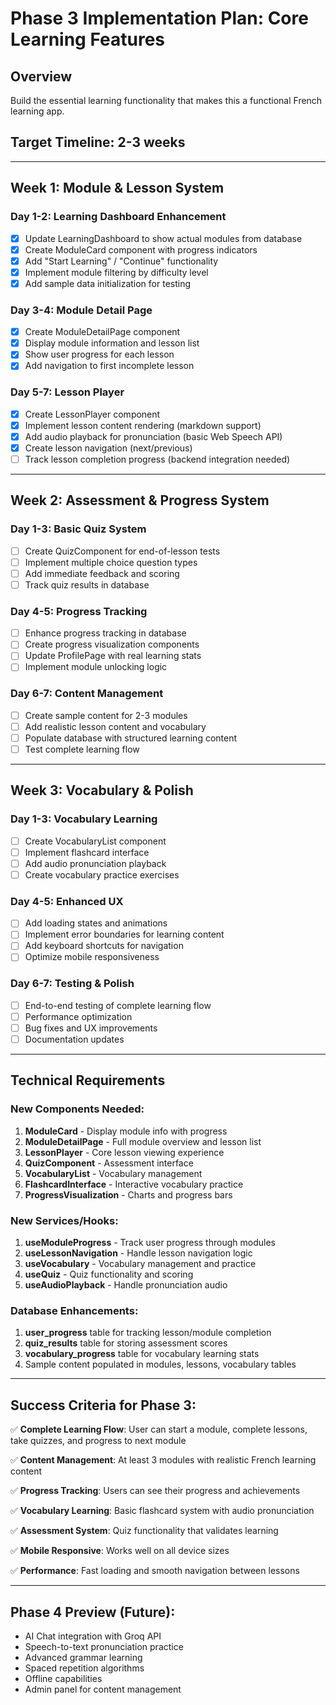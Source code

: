# Phase 3 Implementation Plan: Core Learning Features

## Overview

Build the essential learning functionality that makes this a functional French learning app.

## Target Timeline: 2-3 weeks

---

## Week 1: Module & Lesson System

### Day 1-2: Learning Dashboard Enhancement

- [x] Update LearningDashboard to show actual modules from database
- [x] Create ModuleCard component with progress indicators
- [x] Add "Start Learning" / "Continue" functionality
- [x] Implement module filtering by difficulty level
- [x] Add sample data initialization for testing

### Day 3-4: Module Detail Page

- [x] Create ModuleDetailPage component
- [x] Display module information and lesson list
- [x] Show user progress for each lesson
- [x] Add navigation to first incomplete lesson

### Day 5-7: Lesson Player

- [x] Create LessonPlayer component
- [x] Implement lesson content rendering (markdown support)
- [x] Add audio playback for pronunciation (basic Web Speech API)
- [x] Create lesson navigation (next/previous)
- [ ] Track lesson completion progress (backend integration needed)

---

## Week 2: Assessment & Progress System

### Day 1-3: Basic Quiz System

- [ ] Create QuizComponent for end-of-lesson tests
- [ ] Implement multiple choice question types
- [ ] Add immediate feedback and scoring
- [ ] Track quiz results in database

### Day 4-5: Progress Tracking

- [ ] Enhance progress tracking in database
- [ ] Create progress visualization components
- [ ] Update ProfilePage with real learning stats
- [ ] Implement module unlocking logic

### Day 6-7: Content Management

- [ ] Create sample content for 2-3 modules
- [ ] Add realistic lesson content and vocabulary
- [ ] Populate database with structured learning content
- [ ] Test complete learning flow

---

## Week 3: Vocabulary & Polish

### Day 1-3: Vocabulary Learning

- [ ] Create VocabularyList component
- [ ] Implement flashcard interface
- [ ] Add audio pronunciation playback
- [ ] Create vocabulary practice exercises

### Day 4-5: Enhanced UX

- [ ] Add loading states and animations
- [ ] Implement error boundaries for learning content
- [ ] Add keyboard shortcuts for navigation
- [ ] Optimize mobile responsiveness

### Day 6-7: Testing & Polish

- [ ] End-to-end testing of complete learning flow
- [ ] Performance optimization
- [ ] Bug fixes and UX improvements
- [ ] Documentation updates

---

## Technical Requirements

### New Components Needed:

1. **ModuleCard** - Display module info with progress
2. **ModuleDetailPage** - Full module overview and lesson list
3. **LessonPlayer** - Core lesson viewing experience
4. **QuizComponent** - Assessment interface
5. **VocabularyList** - Vocabulary management
6. **FlashcardInterface** - Interactive vocabulary practice
7. **ProgressVisualization** - Charts and progress bars

### New Services/Hooks:

1. **useModuleProgress** - Track user progress through modules
2. **useLessonNavigation** - Handle lesson navigation logic
3. **useVocabulary** - Vocabulary management and practice
4. **useQuiz** - Quiz functionality and scoring
5. **useAudioPlayback** - Handle pronunciation audio

### Database Enhancements:

1. **user_progress** table for tracking lesson/module completion
2. **quiz_results** table for storing assessment scores
3. **vocabulary_progress** table for vocabulary learning stats
4. Sample content populated in modules, lessons, vocabulary tables

---

## Success Criteria for Phase 3:

✅ **Complete Learning Flow**: User can start a module, complete lessons, take quizzes, and progress to next module

✅ **Content Management**: At least 3 modules with realistic French learning content

✅ **Progress Tracking**: Users can see their progress and achievements

✅ **Vocabulary Learning**: Basic flashcard system with audio pronunciation

✅ **Assessment System**: Quiz functionality that validates learning

✅ **Mobile Responsive**: Works well on all device sizes

✅ **Performance**: Fast loading and smooth navigation between lessons

---

## Phase 4 Preview (Future):

- AI Chat integration with Groq API
- Speech-to-text pronunciation practice
- Advanced grammar learning
- Spaced repetition algorithms
- Offline capabilities
- Admin panel for content management
